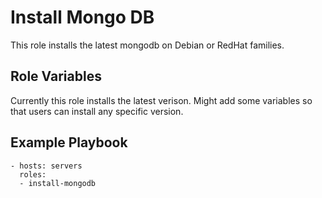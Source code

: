 Install Mongo DB
=========

This role installs the latest mongodb on Debian or RedHat families.

Role Variables
--------------

Currently this role installs the latest verison. Might add some variables so that users can install any specific version.

Example Playbook
----------------

    - hosts: servers
      roles:
      - install-mongodb
